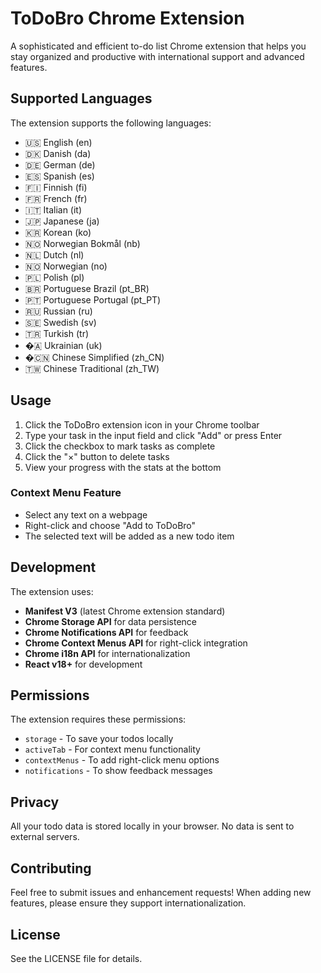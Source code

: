 # ToDoBro Chrome Extension

A sophisticated and efficient to-do list Chrome extension that helps you stay organized and productive with international support and advanced features.

## Supported Languages

The extension supports the following languages:

- 🇺🇸 English (en)
- 🇩🇰 Danish (da)
- 🇩🇪 German (de)
- 🇪🇸 Spanish (es)
- 🇫🇮 Finnish (fi)
- 🇫🇷 French (fr)
- 🇮🇹 Italian (it)
- 🇯🇵 Japanese (ja)
- 🇰🇷 Korean (ko)
- 🇳🇴 Norwegian Bokmål (nb)
- 🇳🇱 Dutch (nl)
- 🇳🇴 Norwegian (no)
- 🇵🇱 Polish (pl)
- 🇧🇷 Portuguese Brazil (pt_BR)
- 🇵🇹 Portuguese Portugal (pt_PT)
- 🇷🇺 Russian (ru)
- 🇸🇪 Swedish (sv)
- 🇹🇷 Turkish (tr)
- �🇦 Ukrainian (uk)
- �🇨🇳 Chinese Simplified (zh_CN)
- 🇹🇼 Chinese Traditional (zh_TW)

## Usage

1. Click the ToDoBro extension icon in your Chrome toolbar
2. Type your task in the input field and click "Add" or press Enter
3. Click the checkbox to mark tasks as complete
4. Click the "×" button to delete tasks
5. View your progress with the stats at the bottom

### Context Menu Feature

- Select any text on a webpage
- Right-click and choose "Add to ToDoBro"
- The selected text will be added as a new todo item

## Development

The extension uses:

- **Manifest V3** (latest Chrome extension standard)
- **Chrome Storage API** for data persistence
- **Chrome Notifications API** for feedback
- **Chrome Context Menus API** for right-click integration
- **Chrome i18n API** for internationalization
- **React v18+** for development

## Permissions

The extension requires these permissions:

- `storage` - To save your todos locally
- `activeTab` - For context menu functionality
- `contextMenus` - To add right-click menu options
- `notifications` - To show feedback messages

## Privacy

All your todo data is stored locally in your browser. No data is sent to external servers.

## Contributing

Feel free to submit issues and enhancement requests! When adding new features, please ensure they support internationalization.

## License

See the LICENSE file for details.
